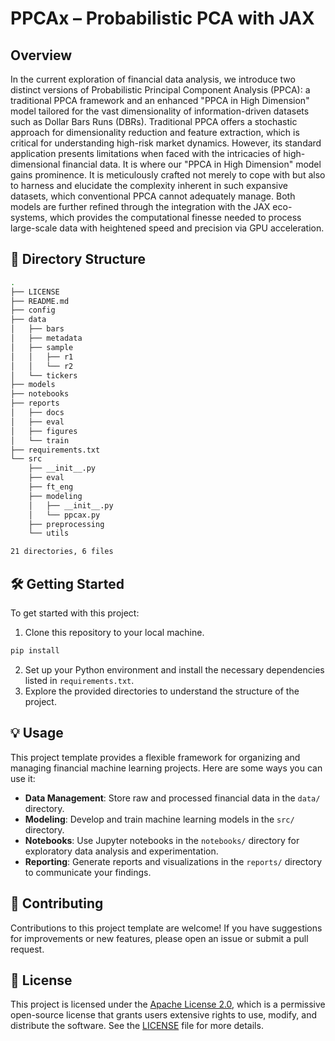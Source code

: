 # PPCAx – Probabilistic PCA with JAX

## Overview

In the current exploration of financial data analysis, we introduce two distinct versions of Probabilistic Principal Component Analysis (PPCA): a traditional PPCA framework and an enhanced "PPCA in High Dimension" model tailored for the vast dimensionality of information-driven datasets such as Dollar Bars Runs (DBRs). Traditional PPCA offers a stochastic approach for dimensionality reduction and feature extraction, which is critical for understanding high-risk market dynamics. However, its standard application presents limitations when faced with the intricacies of high-dimensional financial data. It is where our "PPCA in High Dimension" model gains prominence. It is meticulously crafted not merely to cope with but also to harness and elucidate the complexity inherent in such expansive datasets, which conventional PPCA cannot adequately manage. Both models are further refined through the integration with the JAX eco-systems, which provides the computational finesse needed to process large-scale data with heightened speed and precision via GPU acceleration.

## 📁 Directory Structure

```bash
.
├── LICENSE
├── README.md
├── config
├── data
│   ├── bars
│   ├── metadata
│   ├── sample
│   │   ├── r1
│   │   └── r2
│   └── tickers
├── models
├── notebooks
├── reports
│   ├── docs
│   ├── eval
│   ├── figures
│   └── train
├── requirements.txt
└── src
    ├── __init__.py
    ├── eval
    ├── ft_eng
    ├── modeling
    │   ├── __init__.py
    │   └── ppcax.py
    ├── preprocessing
    └── utils

21 directories, 6 files
```

## 🛠️ Getting Started

To get started with this project:

1. Clone this repository to your local machine.
```bash
pip install 
```
2. Set up your Python environment and install the necessary dependencies listed in `requirements.txt`.
3. Explore the provided directories to understand the structure of the project.

## 💡 Usage

This project template provides a flexible framework for organizing and managing financial machine learning projects. Here are some ways you can use it:

- **Data Management**: Store raw and processed financial data in the `data/` directory.
- **Modeling**: Develop and train machine learning models in the `src/` directory.
- **Notebooks**: Use Jupyter notebooks in the `notebooks/` directory for exploratory data analysis and experimentation.
- **Reporting**: Generate reports and visualizations in the `reports/` directory to communicate your findings.

## 🤝 Contributing

Contributions to this project template are welcome! If you have suggestions for improvements or new features, please open an issue or submit a pull request.

## 📄 License
This project is licensed under the [Apache License 2.0](LICENSE), which is a permissive open-source license that grants users extensive rights to use, modify, and distribute the software. See the [LICENSE](LICENSE) file for more details.
